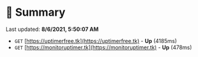 # 📖 Summary
Last updated: **8/6/2021, 5:50:07 AM**

- `GET` [https://uptimerfree.tk](https://uptimerfree.tk) - **Up** (4185ms)
- `GET` [https://monitoruptimer.tk](https://monitoruptimer.tk) - **Up** (478ms)
